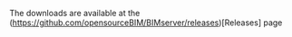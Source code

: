 The downloads are available at the (https://github.com/opensourceBIM/BIMserver/releases)[Releases] page